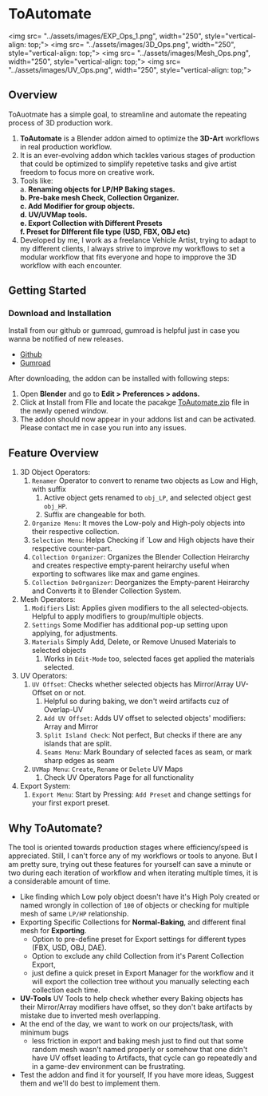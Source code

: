 # ToAutomate

<img src= "../assets/images/EXP_Ops_1.png", width="250", style="vertical-align: top;">
<img src= "../assets/images/3D_Ops.png", width="250", style="vertical-align: top;">
<img src= "../assets/images/Mesh_Ops.png", width="250", style="vertical-align: top;">
<img src= "../assets/images/UV_Ops.png", width="250", style="vertical-align: top;">



## **Overview**
ToAuotmate has a simple goal, to streamline and automate the repeating process of 3D production work.


1. **ToAutomate** is a Blender addon aimed to optimize the **3D-Art** workflows in real production workflow.
2. It is an ever-evolving addon which tackles various stages of production that could be optimized to simplify repetetive tasks and give artist freedom to focus more on creative work.
3. Tools like: <br>
    a. **Renaming objects for LP/HP Baking stages.<br>
    b. Pre-bake mesh Check, Collection Organizer.<br>
    c. Add Modifier for group objects.<br>
    d. UV/UVMap tools.<br>
    e. Export Collection with Different Presets<br>
        f. Preset for DIfferent file type (USD, FBX, OBJ etc)**
5. Developed by me, I work as a freelance Vehicle Artist, trying to adapt to my different clients, I always strive to improve my workflows to set a modular workflow that fits everyone and hope to impprove the 3D workflow with each encounter.

## **Getting Started**
### Download and Installation
Install from our github or gumroad, gumroad is helpful just in case you wanna be notified of new releases. 

* [Github](https://github.com/deepdesperate/ToAutomate)
* [Gumroad](https://namandeep.gumroad.com/)

<!-- Add Information about installing in Blender 4.2+ -->

After downloading, the addon can be installed with following steps: <br>
1. Open **Blender** and go to **Edit > Preferences > addons.** 
2. Click at Install from FIle and locate the pacakge [ToAutomate.zip](https://github.com/deepdesperate/ToAutomate) file in the newly opened window. <br>
3. The addon should now appear in your addons list and can be activated. 
Please contact me in case you run into any issues.

## **Feature Overview**
1. 3D Object Operators: <br>
    <!-- <img src="/assets/images/3DMenu.png" width=200> -->
    1. `Renamer` Operator to convert to rename two objects as Low and High, with suffix
        1. Active object gets renamed to `obj_LP`, and selected object gest `obj_HP`.
        2. Suffix are changeable for both.
    2. `Organize Menu`: It moves the Low-poly and High-poly objects into their respective collection.
    3. `Selection Menu`: Helps Checking if `Low and High objects have their respective counter-part.
    4. `Collection Organizer`: Organizes the Blender Collection Heirarchy and creates respective empty-parent heirarchy useful when exporting to softwares like max and game engines.
    5. `Collection DeOrganizer`: Deorganizes the Empty-parent Heirarchy and Converts it to Blender Collection System.
2. Mesh Operators:
    1. `Modifiers` List: Applies given modifiers to the all selected-objects. Helpful to apply modifiers to group/multiple objects.
    2. `Settings` Some Modifier has additional pop-up setting upon applying, for adjustments.
    3. `Materials` Simply Add, Delete, or Remove Unused Materials to selected objects
        1. Works in `Edit-Mode` too, selected faces get applied the materials selected.
3. UV Operators:
    1. `UV Offset`: Checks whether selected objects has Mirror/Array UV-Offset on or not.
        1. Helpful so during baking, we don't weird artifacts cuz of Overlap-UV
        2. `Add UV Offset`: Adds UV offset to selected objects' modifiers: Array and Mirror
        3. `Split Island Check`: Not perfect, But checks if there are any islands that are split.
        4. `Seams Menu`: Mark Boundary of selected faces as seam, or mark sharp edges as seam
    2. `UVMap Menu`: `Create`, `Rename` or `Delete` UV Maps
        1. Check UV Operators Page for all functionality
4. Export System:
    1. `Export Menu`: Start by Pressing: `Add Preset` and change settings for your first export preset.
    

## **Why ToAutomate?**
The tool is oriented towards production stages where efficiency/speed is appreciated. Still, I can't force any of my workflows or tools to anyone. 
But I am pretty sure, trying out these features for yourself can save a minute or two during each iteration of workflow and when iterating multiple times, it is a considerable amount of time.

- Like finding which Low poly object doesn't have it's High Poly created or named wrongly in collection of `100` of objects or checking for multiple mesh of same `LP/HP` relationship.
- Exporting Specific Collections for **Normal-Baking**, and different final mesh for **Exporting**.<br>
    - Option to pre-define preset for Export settings for different types (FBX, USD, OBJ, DAE).
    - Option to exclude any child Collection from it's Parent Collection Export, 
    - just define a quick preset in Export Manager for the workflow and it will export the collection tree without you manually selecting each collection each time.
- **UV-Tools** UV Tools to help check whether every Baking objects has their Mirror/Array modifiers have offset, so they don't bake artifacts by mistake due to inverted mesh overlapping.
- At the end of the day, we want to work on our projects/task, with minimum bugs
    - less friction in export and baking mesh just to find out that some random mesh wasn't named properly or somehow that one didn't have UV offset leading to Artifacts, that cycle can go repeatedly and in a game-dev environment can be frustrating.
- Test the addon and find it for yourself, If you have more ideas, Suggest them and we'll do best to implement them.


